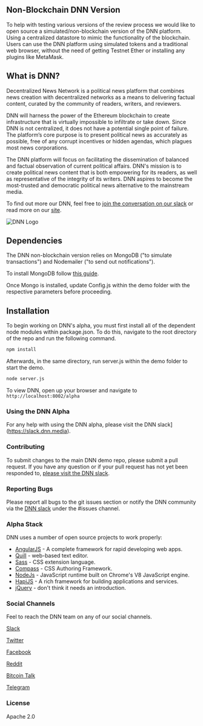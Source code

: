 ## Non-Blockchain DNN Version
To help with testing various versions of the review process we would like to open source a simulated/non-blockchain version of the DNN platform. Using a centralized datastore to mimic the functionality of the blockchain. Users can use the DNN platform using simulated tokens and a traditional web browser, without the need of getting Testnet Ether or installing any plugins like MetaMask.

## What is DNN?
Decentralized News Network is a political news platform that combines news creation with
decentralized networks as a means to delivering factual content, curated by the community of
readers, writers, and reviewers.

DNN will harness the power of the Ethereum blockchain to create infrastructure that is virtually impossible to infiltrate or take down. Since DNN is not centralized, it does not have a potential single point of failure. The platform’s core purpose is to present political news as accurately as possible, free of any corrupt incentives or hidden agendas, which plagues most news
corporations.

The DNN platform will focus on facilitating the dissemination of balanced and factual observation of current political affairs. DNN's mission is to create political news content that is both empowering for its readers, as well as representative of the integrity of its writers. DNN aspires to become the most-trusted and  democratic political news alternative to the mainstream media.

To find out more our DNN, feel free to [join the conversation on our slack](https://slack.dnn.media/) or read more on our [site](https://dnn.media/).

![DNN Logo](./public/assets/img/header-text.png)

## Dependencies

The DNN non-blockchain version relies on MongoDB ("to simulate transactions") and Nodemailer ("to send out notifications").

To install MongoDB follow [this guide](https://docs.mongodb.com/manual/installation/).

Once Mongo is installed, update Config.js within the demo folder with the respective parameters before proceeding.

## Installation

To begin working on DNN's alpha, you must first install all of the dependent node modules within package.json. To do this, navigate to the root directory of the repo and run the following command.

```bash
npm install
```

Afterwards, in the same directory, run server.js within the demo folder to start the demo.

```bash
node server.js
```

To view DNN, open up your browser and navigate to `http://localhost:8002/alpha`

### Using the DNN Alpha

For any help with using the DNN alpha, please visit the DNN slack](https://slack.dnn.media).

### Contributing
To submit changes to the main DNN demo repo, please submit a pull request. If you have any question or if your pull request has not yet been responded to, [please visit the DNN slack](https://slack.dnn.media).

### Reporting Bugs

Please report all bugs to the git issues section or notify the DNN community via the [DNN slack](https://slack.dnn.media/) under the #issues channel.

### Alpha Stack

DNN uses a number of open source projects to work properly:

* [AngularJS] - A complete framework for rapid developing web apps.
* [Quill] - web-based text editor.
* [Sass] - CSS extension language.
* [Compass] - CSS Authoring Framework.
* [NodeJs] - JavaScript runtime built on Chrome's V8 JavaScript engine.
* [HapiJS] - A rich framework for building applications and services.
* [jQuery] - don't think it needs an introduction.

### Social Channels

Feel to reach the DNN team on any of our social channels.

[Slack](http://slack.dnn.media/)

[Twitter](https://twitter.com/DNN_Blockchain)

[Facebook](https://www.facebook.com/DNNBlockchain/)

[Reddit](https://www.reddit.com/r/DNNMedia/)

[Bitcoin Talk](https://bitcointalk.org/index.php?topic=1920096.0)

[Telegram](https://t.me/DNNMedia)

### License
Apache 2.0

   [AngularJS]: <http://angularjs.org>
   [Quill]: <https://quilljs.com/>
   [Sass]: <http://sass-lang.com/>
   [Compass]: <http://compass-style.org/>
   [NodeJs]: <http://nodejs.org>
   [HapiJS]: <https://hapijs.com/>
   [jQuery]: <http://jquery.com>
